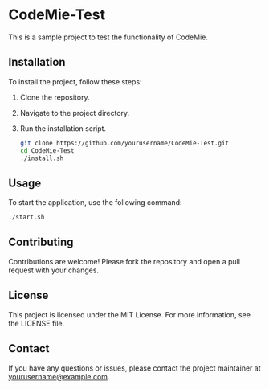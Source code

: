# CodeMie-Test

This is a sample project to test the functionality of CodeMie.

## Installation

To install the project, follow these steps:

1. Clone the repository.
2. Navigate to the project directory.
3. Run the installation script.

    ```bash
    git clone https://github.com/yourusername/CodeMie-Test.git
    cd CodeMie-Test
    ./install.sh
    ```

## Usage

To start the application, use the following command:

```bash
./start.sh
```

## Contributing

Contributions are welcome! Please fork the repository and open a pull request with your changes.

## License

This project is licensed under the MIT License. For more information, see the LICENSE file.

## Contact

If you have any questions or issues, please contact the project maintainer at yourusername@example.com.